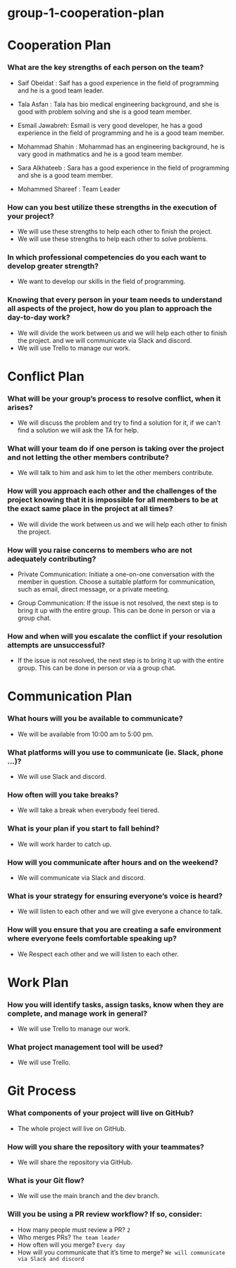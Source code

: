 # group-1-cooperation-plan

# Cooperation Plan

### What are the key strengths of each person on the team?

- Saif Obeidat : Saif has a good experience in the field of programming and he is a good team leader.

- Tala Asfan : Tala has bio medical engineering background, and she is good with problem solving and she is a good team member.

- Esmail Jawabreh: Esmail is very good developer, he has a good experience in the field of programming and he is a good team member.

- Mohammad Shahin : Mohammad has an engineering background, he is vary good in mathmatics and he is a good team member.

- Sara Alkhateeb : Sara has a good experience in the field of programming and she is a good team member.

- Mohammed Shareef : Team Leader

### How can you best utilize these strengths in the execution of your project?
- We will use these strengths to help each other to finish the project.
- We will use these strengths to help each other to solve problems.

### In which professional competencies do you each want to develop greater strength?
- We want to develop our skills in the field of programming.

### Knowing that every person in your team needs to understand all aspects of the project, how do you plan to approach the day-to-day work?
- We will divide the work between us and we will help each other to finish the project. and we will communicate via Slack and discord.
- We will use Trello to manage our work.


# Conflict Plan

### What will be your group’s process to resolve conflict, when it arises? 
- We will discuss the problem and try to find a solution for it, if we can't find a solution we will ask the TA for help.

### What will your team do if one person is taking over the project and not letting the other members contribute?
- We will talk to him and ask him to let the other members contribute.

### How will you approach each other and the challenges of the project knowing that it is impossible for all members to be at the exact same place in the project at all times?
- We will divide the work between us and we will help each other to finish the project.

### How will you raise concerns to members who are not adequately contributing?

- Private Communication: Initiate a one-on-one conversation with the member in question. Choose a suitable platform for communication, such as email, direct message, or a private meeting.

- Group Communication: If the issue is not resolved, the next step is to bring it up with the entire group. This can be done in person or via a group chat.

### How and when will you escalate the conflict if your resolution attempts are unsuccessful?
- If the issue is not resolved, the next step is to bring it up with the entire group. This can be done in 
person or via a group chat.

# Communication Plan

### What hours will you be available to communicate?
- We will be available from 10:00 am to 5:00 pm.

### What platforms will you use to communicate (ie. Slack, phone …)?
- We will use Slack and discord.

### How often will you take breaks?
- We will take a break when everybody feel tiered.

### What is your plan if you start to fall behind?
- We will work harder to catch up.

### How will you communicate after hours and on the weekend?
- We will communicate via Slack and discord.

### What is your strategy for ensuring everyone’s voice is heard?
- We will listen to each other and we will give everyone a chance to talk.

### How will you ensure that you are creating a safe environment where everyone feels comfortable speaking up?
- We Respect each other and we will listen to each other.

# Work Plan

### How you will identify tasks, assign tasks, know when they are complete, and manage work in general?
- We will use Trello to manage our work.

### What project management tool will be used?
- We will use Trello.

# Git Process

### What components of your project will live on GitHub?
- The whole project will live on GitHub.

### How will you share the repository with your teammates?
- We will share the repository via GitHub.

### What is your Git flow?
- We will use the main branch and the dev branch.

### Will you be using a PR review workflow? If so, consider:
- How many people must review a PR?  `2`
- Who merges PRs? `The team leader`
- How often will you merge? `Every day`
- How will you communicate that it’s time to merge? `We will communicate via Slack and discord`

